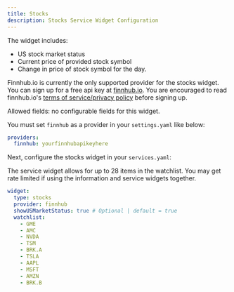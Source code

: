 ```yaml
---
title: Stocks
description: Stocks Service Widget Configuration
---
```


The widget includes:

- US stock market status
- Current price of provided stock symbol
- Change in price of stock symbol for the day.

Finnhub.io is currently the only supported provider for the stocks widget.
You can sign up for a free api key at [finnhub.io](https://finnhub.io).
You are encouraged to read finnhub.io's
[terms of service/privacy policy](https://finnhub.io/terms-of-service) before
signing up.

Allowed fields: no configurable fields for this widget.

You must set `finnhub` as a provider in your `settings.yaml` like below:

```yaml
providers:
  finnhub: yourfinnhubapikeyhere
```

Next, configure the stocks widget in your `services.yaml`:

The service widget allows for up to 28 items in the watchlist. You may get rate
limited if using the information and service widgets together.

```yaml
widget:
  type: stocks
  provider: finnhub
  showUSMarketStatus: true # Optional | default = true
  watchlist:
    - GME
    - AMC
    - NVDA
    - TSM
    - BRK.A
    - TSLA
    - AAPL
    - MSFT
    - AMZN
    - BRK.B
```
